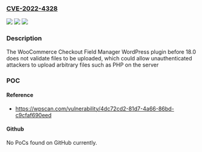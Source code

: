 ### [CVE-2022-4328](https://cve.mitre.org/cgi-bin/cvename.cgi?name=CVE-2022-4328)
![](https://img.shields.io/static/v1?label=Product&message=WooCommerce%20Checkout%20Field%20Manager&color=blue)
![](https://img.shields.io/static/v1?label=Version&message=0%3C%2018.0%20&color=brighgreen)
![](https://img.shields.io/static/v1?label=Vulnerability&message=CWE-434%20Unrestricted%20Upload%20of%20File%20with%20Dangerous%20Type&color=brighgreen)

### Description

The WooCommerce Checkout Field Manager WordPress plugin before 18.0 does not validate files to be uploaded, which could allow unauthenticated attackers to upload arbitrary files such as PHP on the server

### POC

#### Reference
- https://wpscan.com/vulnerability/4dc72cd2-81d7-4a66-86bd-c9cfaf690eed

#### Github
No PoCs found on GitHub currently.

